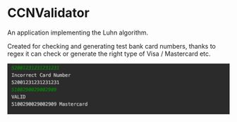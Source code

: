 # CCNValidator
An application implementing the Luhn algorithm.
 
Created for checking and generating test bank card numbers, 
thanks to regex it can check or generate the right type of Visa / Mastercard etc.

![CCNV](https://github.com/mkozachuk/CCNValidator/blob/master/src/CCNV.png?raw=true)
